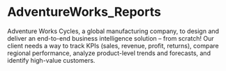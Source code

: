 # AdventureWorks_Reports

Adventure Works Cycles, a global manufacturing company, to design and deliver an end-to-end business intelligence solution – from scratch! Our client needs a way to track KPIs (sales, revenue, profit, returns), compare regional performance, analyze product-level trends and forecasts, and identify high-value customers.
